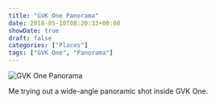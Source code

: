 ```yaml
---
title: "GVK One Panorama"
date: 2018-05-10T08:20:33+00:00
showDate: true
draft: false
categories: ["Places"]
tags: ["GVK One", "Panorama"]
---
```


![GVK One Panorama](/images/IMG_20180509_144006-PANO.jpg)

Me trying out a wide-angle panoramic shot inside GVK One.